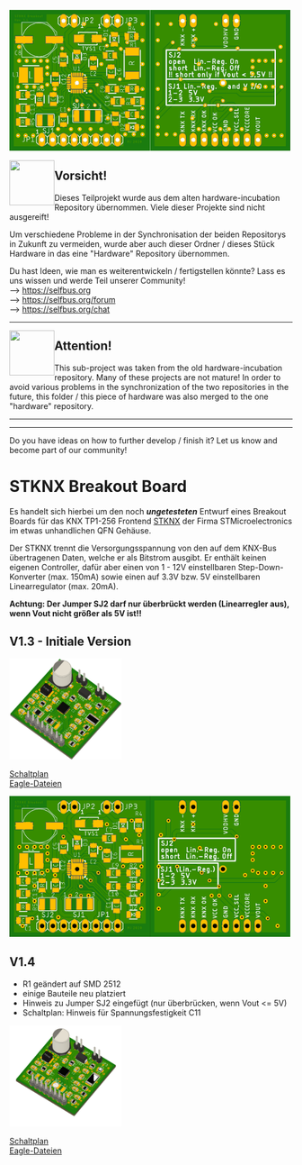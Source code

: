 <a href="pictures/stknx_breakout_brd_top_v14.png"><img src="pictures/stknx_breakout_brd_top_small_v14.png" alt="STKNX Breakout Board Top" align="left" width="250" ></a>
<a href="pictures/stknx_breakout_brd_bot_v14.png"><img src="pictures/stknx_breakout_brd_bot_small_v14.png" alt="STKNX Breakout Board Top" width="250" ></a>


<img align="left" src="https://selfbus.org/wiki/images/icons/exclamation-triangle.svg" height="80px" width="80px" />
<h2>Vorsicht!</h2>
Dieses Teilprojekt wurde aus dem alten hardware-incubation Repository übernommen. Viele dieser Projekte sind nicht ausgereift!

Um verschiedene Probleme in der Synchronisation der beiden Repositorys in Zukunft zu vermeiden, wurde aber auch dieser Ordner / dieses Stück Hardware in das eine "Hardware" Repository übernommen.

Du hast Ideen, wie man es weiterentwickeln / fertigstellen könnte? Lass es uns wissen und werde Teil unserer Community!
<br />--> https://selfbus.org
<br />--> https://selfbus.org/forum
<br />--> https://selfbus.org/chat 

<hr>

<img align="left" src="https://selfbus.org/wiki/images/icons/exclamation-triangle.svg" height="80px" width="80px" />
<h2>Attention!</h2>
This sub-project was taken from the old hardware-incubation repository. Many of these projects are not mature!
In order to avoid various problems in the synchronization of the two repositories in the future, this folder / this piece of hardware was also merged to the one "hardware" repository.
<hr><hr>
Do you have ideas on how to further develop / finish it? Let us know and become part of our community!
 
# STKNX Breakout Board
Es handelt sich hierbei um den noch ***ungetesteten*** Entwurf eines Breakout Boards für das KNX TP1-256 Frontend [STKNX](https://www.st.com/en/interfaces-and-transceivers/stknx.html) der Firma STMicroelectronics im etwas unhandlichen QFN Gehäuse.

Der STKNX trennt die Versorgungsspannung von den auf dem KNX-Bus übertragenen Daten, welche er als Bitstrom ausgibt. Er enthält keinen eigenen Controller, dafür aber einen von 1 - 12V einstellbaren Step-Down-Konverter (max. 150mA) sowie einen auf 3.3V bzw. 5V einstellbaren Linearregulator (max. 20mA).

**Achtung: Der Jumper SJ2 darf nur überbrückt werden (Linearregler aus), wenn Vout nicht größer als 5V ist!!**

## V1.3 - Initiale Version
<a href="pictures/stknx_breakout_3D.png"><img src="pictures/stknx_breakout_3D.png" alt="STKNX Breakout Board 3D" width="200" ></a>

[Schaltplan](docs/stknx_breakout_sch.pdf) \
[Eagle-Dateien](eagle)

<a href="pictures/stknx_breakout_brd_top.png"><img src="pictures/stknx_breakout_brd_top_small.png" alt="STKNX Breakout Board Top" align="left" width="250" ></a>
<a href="pictures/stknx_breakout_brd_bot.png"><img src="pictures/stknx_breakout_brd_bot_small.png" alt="STKNX Breakout Board Top" width="250" ></a>

## V1.4
- R1 geändert auf SMD 2512
- einige Bauteile neu platziert
- Hinweis zu Jumper SJ2 eingefügt (nur überbrücken, wenn Vout <= 5V)
- Schaltplan: Hinweis für Spannungsfestigkeit C11 

<a href="pictures/stknx_breakout_3D_v14.png"><img src="pictures/stknx_breakout_3D_v14.png" alt="STKNX Breakout Board 3D" width="200" ></a>

[Schaltplan](docs/stknx_breakout_sch_v14.pdf) \
[Eagle-Dateien](eagle)


